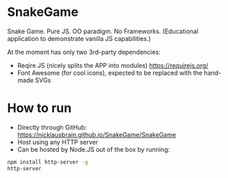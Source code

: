 # SnakeGame
Snake Game. Pure JS. OO paradigm. No Frameworks.
(Educational application to demonstrate vanilla JS capabilities.)

At the moment has only two 3rd-party dependencies:
- Reqire JS (nicely splits the APP into modules) https://requirejs.org/
- Font Awesome (for cool icons), expected to be replaced with the hand-made SVGs
# How to run
- Directly through GitHub: https://nicklausbrain.github.io/SnakeGame/SnakeGame
- Host using any HTTP server
- Can be hosted by Node.JS out of the box by running:
``` bash
npm install http-server -g
http-server
```